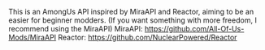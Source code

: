 This is an AmongUs API inspired by MiraAPI and Reactor, aiming to be an easier for beginner modders.
(If you want something with more freedom, I recommend using the MiraAPI)
MiraAPI: https://github.com/All-Of-Us-Mods/MiraAPI
Reactor: https://github.com/NuclearPowered/Reactor
